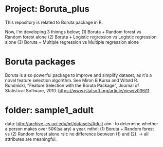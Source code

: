 # Project: Boruta_plus
This repository is related to Boruta package in R.

Now, I'm developing 3 thinngs below;
(1) Boruta + Random forest vs Random forest alone 
(2) Boruta + Logistic regression vs Logistic regression alone
(3) Boruta + Multiple regression vs Multiple regression alone

# Boruta packages
Boruta is a so powerful package to improve and simplify dataset, as it's a novel feature selection algorithm. 
See Miron B Kursa and Witold R. Rundnicki, "Feature Selection with the Boruta Package", Journal of Statistical Software, 2010. 
https://www.jstatsoft.org/article/view/v036i11


# folder: sample1_adult
data: http://archive.ics.uci.edu/ml/datasets/Adult
aim : to determine whether a person makes over 50K(salary) a year.
mthd: (1) Boruta + Random forest vs (2) Random forest alone
rslt: no difference between (1) and (2). -> all attributes are meaningful.


